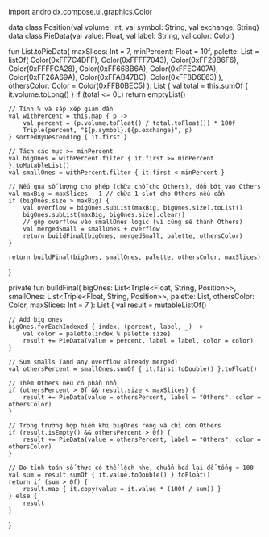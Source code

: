 import androidx.compose.ui.graphics.Color

data class Position(val volume: Int, val symbol: String, val exchange: String)
data class PieData(val value: Float, val label: String, val color: Color)

fun List<Position>.toPieData(
    maxSlices: Int = 7,
    minPercent: Float = 10f,
    palette: List<Color> = listOf(
        Color(0xFF7C4DFF), Color(0xFFFF7043), Color(0xFF29B6F6),
        Color(0xFFFFCA28), Color(0xFF66BB6A), Color(0xFFEC407A),
        Color(0xFF26A69A), Color(0xFFAB47BC), Color(0xFF8D6E63)
    ),
    othersColor: Color = Color(0xFFB0BEC5)
): List<PieData> {
    val total = this.sumOf { it.volume.toLong() }
    if (total <= 0L) return emptyList()

    // Tính % và sắp xếp giảm dần
    val withPercent = this.map { p ->
        val percent = (p.volume.toFloat() / total.toFloat()) * 100f
        Triple(percent, "${p.symbol}.${p.exchange}", p)
    }.sortedByDescending { it.first }

    // Tách các mục >= minPercent
    val bigOnes = withPercent.filter { it.first >= minPercent }.toMutableList()
    val smallOnes = withPercent.filter { it.first < minPercent }

    // Nếu quá số lượng cho phép (chừa chỗ cho Others), dồn bớt vào Others
    val maxBig = maxSlices - 1 // chừa 1 slot cho Others nếu cần
    if (bigOnes.size > maxBig) {
        val overflow = bigOnes.subList(maxBig, bigOnes.size).toList()
        bigOnes.subList(maxBig, bigOnes.size).clear()
        // gộp overflow vào smallOnes logic (vì cũng sẽ thành Others)
        val mergedSmall = smallOnes + overflow
        return buildFinal(bigOnes, mergedSmall, palette, othersColor)
    }

    return buildFinal(bigOnes, smallOnes, palette, othersColor, maxSlices)
}

private fun buildFinal(
    bigOnes: List<Triple<Float, String, Position>>,
    smallOnes: List<Triple<Float, String, Position>>,
    palette: List<Color>,
    othersColor: Color,
    maxSlices: Int = 7
): List<PieData> {
    val result = mutableListOf<PieData>()

    // Add big ones
    bigOnes.forEachIndexed { index, (percent, label, _) ->
        val color = palette[index % palette.size]
        result += PieData(value = percent, label = label, color = color)
    }

    // Sum smalls (and any overflow already merged)
    val othersPercent = smallOnes.sumOf { it.first.toDouble() }.toFloat()

    // Thêm Others nếu có phần nhỏ
    if (othersPercent > 0f && result.size < maxSlices) {
        result += PieData(value = othersPercent, label = "Others", color = othersColor)
    }

    // Trong trường hợp hiếm khi bigOnes rỗng và chỉ còn Others
    if (result.isEmpty() && othersPercent > 0f) {
        result += PieData(value = othersPercent, label = "Others", color = othersColor)
    }

    // Do tính toán số thực có thể lệch nhẹ, chuẩn hoá lại để tổng ≈ 100
    val sum = result.sumOf { it.value.toDouble() }.toFloat()
    return if (sum > 0f) {
        result.map { it.copy(value = it.value * (100f / sum)) }
    } else {
        result
    }
}
